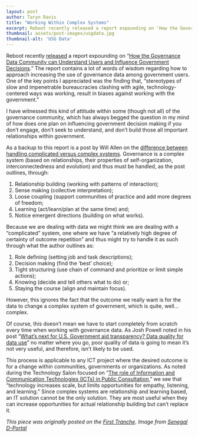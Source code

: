 ```yaml
---
layout: post
author: Taryn Davis
title: "Working Within Complex Systems"
excerpt: Reboot recently released a report expounding on 'How the Governance Data Community can Understand Users and Influence Government Decisions.' The report contains...
thumbnail: assets/post-images/usgdata.jpg
thumbnail-alt: 'USG Data'
---
```



Reboot recently [released](http://reboot.org/2015/07/23/data-impact-governance-data-community-can-better-understand-users-influence-government-decisions/) a report expounding on “[How the Governance Data Community can Understand Users and Influence Government Decisions](http://reboot.org/wordpress/wp-content/uploads/2015/07/Reboot_Using-Data-to-Influence-Government-Decisions_2015.pdf).” The report contains a lot of words of wisdom regarding how to approach increasing the use of governance data among government users. One of the key points I appreciated was the finding that, “stereotypes of slow and impenetrable bureaucracies clashing with agile, technology-centered ways was working, result in biases against working with the government.”

I have witnessed this kind of attitude within some (though not all) of the governance community, which has always begged the question in my mind of how does one plan on influencing government decision making if you don’t engage, don’t seek to understand, and don’t build those all important relationships within government.

As a backup to this report is a post by Will Allen on the [difference between handling complicated versus complex systems](https://www.linkedin.com/pulse/complicated-complex-knowing-difference-important-will-allen). Governance is a complex system (based on relationships, their properties of self-organization, interconnectedness and evolution) and thus must be handled, as the post outlines, through:

1. Relationship building (working with patterns of interaction);
2. Sense making (collective interpretation);
3. Loose coupling (support communities of practice and add more degrees of freedom;
4. Learning (act/learn/plan at the same time) and;
5. Notice emergent directions (building on what works).

Because we are dealing with data we might think we are dealing with a “complicated” system, one where we have “a relatively high degree of certainty of outcome repetition” and thus might try to handle it as such through what the author outlines as: 

1. Role defining (setting job and task descriptions);
2. Decision making (find the ‘best’ choice);
3. Tight structuring (use chain of command and prioritize or limit simple actions);
4. Knowing (decide and tell others what to do) or; 
5. Staying the course (align and maintain focus).

However, this ignores the fact that the outcome we really want is for the data to change a complex system of government, which is quite, well…complex.

Of course, this doesn’t mean we have to start completely from scratch every time when working with governance data. As Josh Powell noted in his post “[What’s next for U.S. Government aid transparency? Data quality for data use](http://www.publishwhatyoufund.org/updates/by-country/us/whats-next-u-s-government-aid-transparency-data-quality-data-use/)” no matter where you go, poor quality of data is going to mean it’s not very useful, and therefore, isn’t likely to be used.

This process is applicable to any ICT project where the desired outcome is for a change within communities, governments or organizations. As noted during the Technology Salon focused on “[The role of Information and Communication Technologies (ICTs) in Public Consultation](http://lindaraftree.com/2015/07/24/pros-and-cons-of-technology-for-public-consultation/),” we see that “technology increases scale, but limits opportunities for empathy, listening, and learning.” Since complex systems are relationship and learning based, an IT solution cannot be the only solution. They are most useful when they can increase opportunities for actual relationship building but can’t replace it.


*This piece was originally posted on the [First Tranche](http://aiddata.org/blog/this-week-working-within-complex-systems). Image from [Senegal D-Portal](http://www.d-portal.org/ctrack.html?country=SN&tongue=eng#view=donors&year=2014)*
